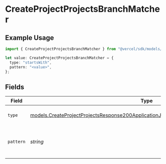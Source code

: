 # CreateProjectProjectsBranchMatcher

## Example Usage

```typescript
import { CreateProjectProjectsBranchMatcher } from "@vercel/sdk/models/createprojectop.js";

let value: CreateProjectProjectsBranchMatcher = {
  type: "startsWith",
  pattern: "<value>",
};
```

## Fields

| Field                                                                                                                                                                                    | Type                                                                                                                                                                                     | Required                                                                                                                                                                                 | Description                                                                                                                                                                              |
| ---------------------------------------------------------------------------------------------------------------------------------------------------------------------------------------- | ---------------------------------------------------------------------------------------------------------------------------------------------------------------------------------------- | ---------------------------------------------------------------------------------------------------------------------------------------------------------------------------------------- | ---------------------------------------------------------------------------------------------------------------------------------------------------------------------------------------- |
| `type`                                                                                                                                                                                   | [models.CreateProjectProjectsResponse200ApplicationJSONResponseBodyLatestDeploymentsType](../models/createprojectprojectsresponse200applicationjsonresponsebodylatestdeploymentstype.md) | :heavy_check_mark:                                                                                                                                                                       | The type of matching to perform                                                                                                                                                          |
| `pattern`                                                                                                                                                                                | *string*                                                                                                                                                                                 | :heavy_check_mark:                                                                                                                                                                       | The pattern to match against branch names                                                                                                                                                |